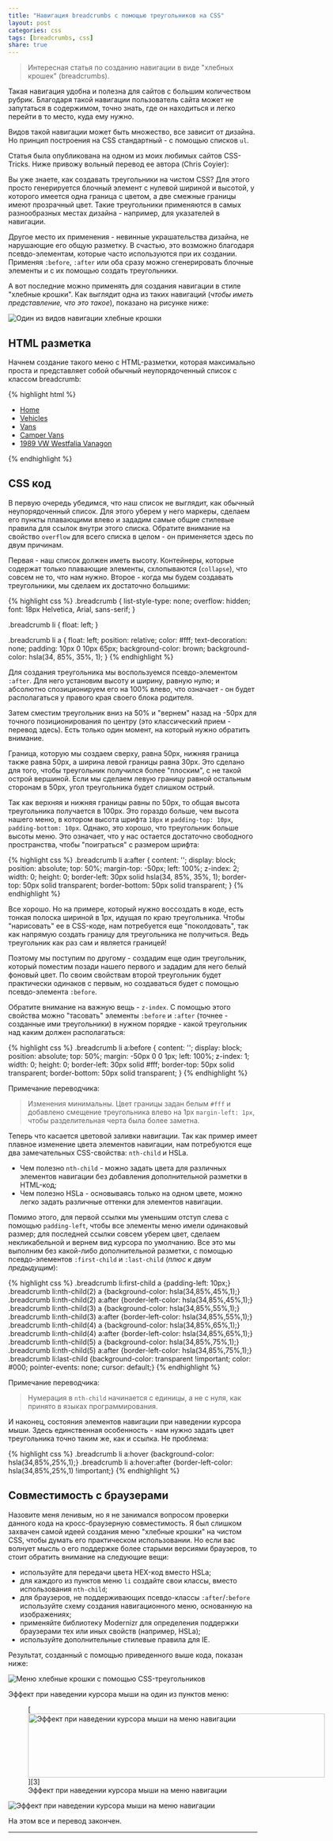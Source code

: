 ```yaml
---
title: "Навигация breadcrumbs с помощью треугольников на CSS"
layout: post
categories: css
tags: [breadcrumbs, css]
share: true
---
```


> Интересная статья по созданию навигации в виде "хлебных крошек" (breadcrumbs).

Такая навигация удобна и полезна для сайтов с большим количеством рубрик. Благодаря такой навигации пользователь сайта может не запутаться в содержимом, точно знать, где он находиться и легко перейти в то место, куда ему нужно.

Видов такой навигации может быть множество, все зависит от дизайна. Но принцип построения на CSS стандартный - с помощью списков `ul`.

Статья была опубликована на одном из моих любимых сайтов CSS-Tricks. Ниже привожу вольный перевод ее автора (Chris Coyier):

Вы уже знаете, как создавать треугольники на чистом CSS? Для этого просто генерируется блочный элемент с нулевой шириной и высотой, у которого имеется одна граница с цветом, а две смежные границы имеют прозрачный цвет. Такие треугольники применяются в самых разнообразных местах дизайна - например, для указателей в навигации.

Другое место их применения - невинные украшательства дизайна, не нарушающие его общую разметку. В счастью, это возможно благодаря псевдо-элементам, которые часто используются при их создании. Применяя `:before`, `:after` или оба сразу можно сгенерировать блочные элементы и с их помощью создать треугольники.

А вот последние можно применять для создания навигации в стиле "хлебные крошки". Как выглядит одна из таких навигаций (*чтобы иметь представление, что это такое*), показано на рисунке ниже:

![Один из видов навигации хлебные крошки]({{site.url}}/images/uploads/2013/10/trianglebreadcrumbs.png)

## HTML разметка

Начнем создание такого меню с HTML-разметки, которая максимально проста и представляет собой обычный неупорядоченный список с классом breadcrumb:

{% highlight html %}
<ul class="breadcrumb">
  <li>
    <a href="#">Home</a>
  </li>
  <li>
    <a href="#">Vehicles</a>
  </li>
  <li>
    <a href="#">Vans</a>
  </li>
  <li>
    <a href="#">Camper Vans</a>
  </li>
  <li>
    <a href="#">1989 VW Westfalia Vanagon</a>
  </li>
</ul>
{% endhighlight %}

## CSS код

В первую очередь убедимся, что наш список не выглядит, как обычный неупорядоченный список. Для этого уберем у него маркеры, сделаем его пункты плавающими влево и зададим самые общие стилевые правила для ссылок внутри этого списка. Обратите внимание на свойство `overflow` для всего списка в целом - он применяется здесь по двум причинам.

Первая - наш список должен иметь высоту. Контейнеры, которые содержат только плавающие элементы, схлопываются (`collapse`), что совсем не то, что нам нужно. Второе - когда мы будем создавать треугольники, мы сделаем их достаточно большими:

{% highlight css %}
.breadcrumb {
  list-style-type: none;
  overflow: hidden;
  font: 18px Helvetica, Arial, sans-serif;
}

.breadcrumb li {
  float: left;
}

.breadcrumb li a {
  float: left;
  position: relative;
  color: #fff;
  text-decoration: none;
  padding: 10px 0 10px 65px;
  background-color: brown;
  background-color: hsla(34, 85%, 35%, 1);
}
{% endhighlight %}

Для создания треугольника мы воспользуемся псевдо-элементом `:after`. Для него установим высоту и ширину, равную нулю; и абсолютно спозиционируем его на 100% влево, что означает - он будет располагаться у правого края своего блока родителя.

Затем сместим треугольник вниз на 50% и "вернем" назад на -50px для точного позиционирования по центру (это классический прием - перевод здесь). Есть только один момент, на который нужно обратить внимание.

Граница, которую мы создаем сверху, равна 50px, нижняя граница также равна 50px, а ширина левой границы равна 30px. Это сделано для того, чтобы треугольник получился более "плоским", с не такой острой вершиной. Если мы сделаем левую границу равной остальным сторонам в 50px, угол треугольника будет слишком острый.

Так как верхняя и нижняя границы равны по 50px, то общая высота треугольника получается в 100px. Это гораздо больше, чем высота нашего меню, в котором высота шрифта `18px` и `padding-top: 10px`, `padding-bottom: 10px`. Однако, это хорошо, что треугольник больше высоты меню. Это означает, что у нас остается достаточно свободного пространства, чтобы "поиграться" с размером шрифта:

{% highlight css %}
.breadcrumb li a:after {
  content: '';
  display: block;
  position: absolute;
  top: 50%;
  margin-top: -50px;
  left: 100%;
  z-index: 2;
  width: 0;
  height: 0;
  border-left: 30px solid hsla(34, 85%, 35%, 1);
  border-top: 50px solid transparent;
  border-bottom: 50px solid transparent;
}
{% endhighlight %}

Все хорошо. Но на примере, который нужно воссоздать в коде, есть тонкая полоска шириной в 1px, идущая по краю треугольника. Чтобы "нарисовать" ее в CSS-коде, нам потребуется еще "поколдовать", так как напрямую создать границу для треугольника не получиться. Ведь треугольник как раз сам и является границей!

Поэтому мы поступим по другому - создадим еще один треугольник, который поместим позади нашего первого и зададим для него белый фоновый цвет. По своим свойствам второй треугольник будет практически одинаков с первым, но создаваться будет с помощью псевдо-элемента `:before`.

Обратите внимание на важную вещь - `z-index`. С помощью этого свойства можно "тасовать" элементы `:before` и `:after` (точнее - созданные ими треугольники) в нужном порядке - какой треугольник над каким должен располагаться:

{% highlight css %}
.breadcrumb li a:before {
  content: '';
  display: block;
  position: absolute;
  top: 50%;
  margin: -50px 0 0 1px;
  left: 100%;
  z-index: 1;
  width: 0;
  height: 0;
  border-left: 30px solid #fff;
  border-top: 50px solid transparent;
  border-bottom: 50px solid transparent;
}
{% endhighlight %}

Примечание переводчика:

> Изменения минимальны. Цвет границы задан белым `#fff` и добавлено смещение треугольника влево на 1px `margin-left: 1px`, чтобы разделительная черта была более заметна.

Теперь что касается цветовой заливки навигации. Так как пример имеет плавное изменение цвета элементов навигации, нам потребуются еще два замечательных CSS-свойства: `nth-child` и HSLa.

  * Чем полезно `nth-child` - можно задать цвета для различных элементов навигации без добавления дополнительной разметки в HTML-код;
  * Чем полезно HSLa - основываясь только на одном цвете, можно легко задать различные оттенки для элементов навигации.

Помимо этого, для первой ссылки мы уменьшим отступ слева с помощью `padding-left`, чтобы все элементы меню имели одинаковый размер; для последней ссылки совсем уберем цвет, сделаем некликабельной и вернем вид курсора по умолчанию. Все это мы выполним без какой-либо дополнительной разметки, с помощью псевдо-элементов `:first-child` и `:last-child` (*плюс к двум предыдущим*):

{% highlight css %}
.breadcrumb li:first-child a {padding-left: 10px;}
.breadcrumb li:nth-child(2) a {background-color: hsla(34,85%,45%,1);}
.breadcrumb li:nth-child(2) a:after {border-left-color: hsla(34,85%,45%,1);}
.breadcrumb li:nth-child(3) a {background-color: hsla(34,85%,55%,1);}
.breadcrumb li:nth-child(3) a:after {border-left-color: hsla(34,85%,55%,1);}
.breadcrumb li:nth-child(4) a {background-color: hsla(34,85%,65%,1);}
.breadcrumb li:nth-child(4) a:after {border-left-color: hsla(34,85%,65%,1);}
.breadcrumb li:nth-child(5) a {background-color: hsla(34,85%,75%,1);}
.breadcrumb li:nth-child(5) a:after {border-left-color: hsla(34,85%,75%,1);}
.breadcrumb li:last-child {background-color: transparent !important; color: #000; pointer-events: none; cursor: default;}
{% endhighlight %}

Примечание переводчика:

> Нумерация в `nth-child` начинается с единицы, а не с нуля, как принято в языках программирования.

И наконец, состояния элементов навигации при наведении курсора мыши. Здесь единственная особенность - нам нужно задать цвет треугольника точно таким же, как и ссылка. Не проблема:

{% highlight css %}
.breadcrumb li a:hover {background-color: hsla(34,85%,25%,1);}
.breadcrumb li a:hover:after {border-left-color: hsla(34,85%,25%,1) !important;}
{% endhighlight %}

## Совместимость с браузерами

Назовите меня ленивым, но я не занимался вопросом проверки данного кода на кросс-браузерную совместимость. Я был слишком захвачен самой идеей создания меню "хлебные крошки" на чистом CSS, чтобы думать его практическом использовании. Но если вас волнует мысль о его поддержке более старыми версиями браузеров, то стоит обратить внимание на следующие вещи:

  * используйте для передачи цвета HEX-код вместо HSLa;
  * для каждого из пунктов меню `li` создайте свои классы, вместо использования `nth-child`;
  * для браузеров, не поддерживающих псевдо-классы `:after`/`:before` используйте схему создания навигационного меню, основанную на изображениях;
  * применяйте библиотеку Modernizr для определения поддержки браузерами тех или иных свойств (например, HSLa);
  * используйте дополнительные стилевые правила для IE.

Результат, созданный с помощью приведенного выше кода, показан ниже:

![Меню хлебные крошки с помощью CSS-треугольников]({{site.url}}/images/uploads/2013/10/breadcrumb-result.jpg)

Эффект при наведении курсора мыши на один из пунктов меню:

<figure id="attachment_96" style="width: 600px;" class="wp-caption aligncenter">
  [<img src="http://localhost:7788/third/wp-content/uploads/2013/10/breadcrumb-result-hover-600x129.jpg" alt="Эффект при наведении курсора мыши на меню навигации" width="600" height="129" class="size-medium wp-image-96" />][3]
  <figcaption class="wp-caption-text">Эффект при наведении курсора мыши на меню навигации</figcaption>
</figure>

![Эффект при наведении курсора мыши на меню навигации]({{site.url}}/images/uploads/2013/10/breadcrumb-result-hover.jpg)

На этом все и перевод закончен.

---
